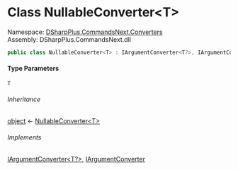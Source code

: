 # Class NullableConverter<T\>

Namespace: [DSharpPlus.CommandsNext.Converters](DSharpPlus.CommandsNext.Converters.md)  
Assembly: DSharpPlus.CommandsNext.dll

```csharp
public class NullableConverter<T> : IArgumentConverter<T?>, IArgumentConverter where T : struct
```

#### Type Parameters

`T` 

###### Inheritance

[object](https://learn.microsoft.com/dotnet/api/system.object) ← 
[NullableConverter<T\>](DSharpPlus.CommandsNext.Converters.NullableConverter\-1.md)

###### Implements

[IArgumentConverter<T?\>](DSharpPlus.CommandsNext.Converters.IArgumentConverter\-1.md), 
[IArgumentConverter](DSharpPlus.CommandsNext.Converters.IArgumentConverter.md)

